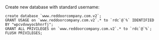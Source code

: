 Create new database with standard username:

```
create database `www.reddoorcompany.com.v2`;
GRANT USAGE on `www.reddoorcompany.com.v2`.* to `rdc`@`%` IDENTIFIED BY "wpcvdvwyocbhnrfj";
GRANT ALL PRIVILEGES on `www.reddoorcompany.com.v2`.* to `rdc`@`%`;
FLUSH PRIVILEGES;
```

